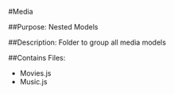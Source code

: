 #Media

##Purpose:
Nested Models

##Description:
Folder to group all media models

##Contains Files:

- Movies.js
- Music.js